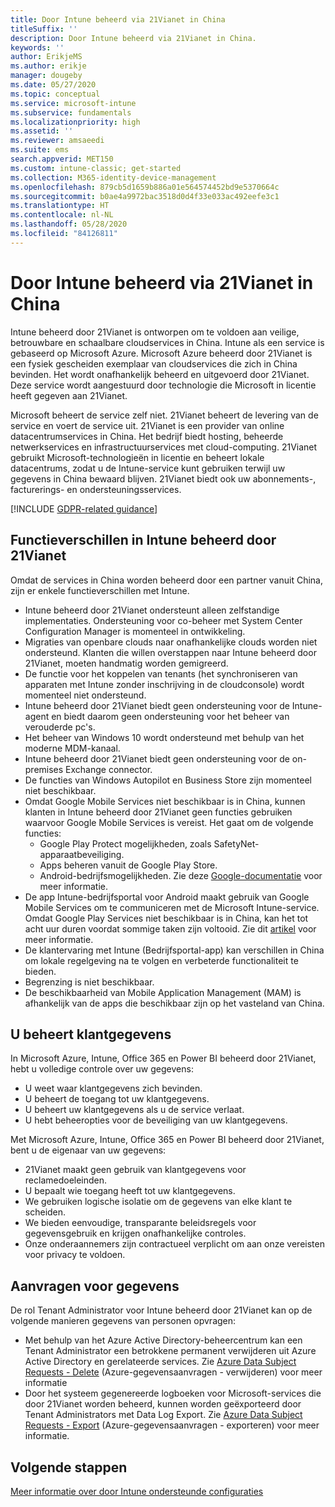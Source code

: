 ```yaml
---
title: Door Intune beheerd via 21Vianet in China
titleSuffix: ''
description: Door Intune beheerd via 21Vianet in China.
keywords: ''
author: ErikjeMS
ms.author: erikje
manager: dougeby
ms.date: 05/27/2020
ms.topic: conceptual
ms.service: microsoft-intune
ms.subservice: fundamentals
ms.localizationpriority: high
ms.assetid: ''
ms.reviewer: amsaeedi
ms.suite: ems
search.appverid: MET150
ms.custom: intune-classic; get-started
ms.collection: M365-identity-device-management
ms.openlocfilehash: 879cb5d1659b886a01e564574452bd9e5370664c
ms.sourcegitcommit: b0ae4a9972bac3518d0d4f33e033ac492eefe3c1
ms.translationtype: HT
ms.contentlocale: nl-NL
ms.lasthandoff: 05/28/2020
ms.locfileid: "84126811"
---
```

# <a name="intune-operated-by-21vianet-in-china"></a>Door Intune beheerd via 21Vianet in China  

Intune beheerd door 21Vianet is ontworpen om te voldoen aan veilige, betrouwbare en schaalbare cloudservices in China. Intune als een service is gebaseerd op Microsoft Azure. Microsoft Azure beheerd door 21Vianet is een fysiek gescheiden exemplaar van cloudservices die zich in China bevinden. Het wordt onafhankelijk beheerd en uitgevoerd door 21Vianet. Deze service wordt aangestuurd door technologie die Microsoft in licentie heeft gegeven aan 21Vianet.

Microsoft beheert de service zelf niet. 21Vianet beheert de levering van de service en voert de service uit. 21Vianet is een provider van online datacentrumservices in China. Het bedrijf biedt hosting, beheerde netwerkservices en infrastructuurservices met cloud-computing. 21Vianet gebruikt Microsoft-technologieën in licentie en beheert lokale datacentrums, zodat u de Intune-service kunt gebruiken terwijl uw gegevens in China bewaard blijven. 21Vianet biedt ook uw abonnements-, facturerings- en ondersteuningsservices.

[!INCLUDE [GDPR-related guidance](../includes/gdpr-dsr-and-stp-note.md)]

## <a name="feature-differences-in-intune-operated-by-21vianet"></a>Functieverschillen in Intune beheerd door 21Vianet

Omdat de services in China worden beheerd door een partner vanuit China, zijn er enkele functieverschillen met Intune. 

- Intune beheerd door 21Vianet ondersteunt alleen zelfstandige implementaties. Ondersteuning voor co-beheer met System Center Configuration Manager is momenteel in ontwikkeling.
- Migraties van openbare clouds naar onafhankelijke clouds worden niet ondersteund. Klanten die willen overstappen naar Intune beheerd door 21Vianet, moeten handmatig worden gemigreerd.
- De functie voor het koppelen van tenants (het synchroniseren van apparaten met Intune zonder inschrijving in de cloudconsole) wordt momenteel niet ondersteund.
- Intune beheerd door 21Vianet biedt geen ondersteuning voor de Intune-agent en biedt daarom geen ondersteuning voor het beheer van verouderde pc's.
- Het beheer van Windows 10 wordt ondersteund met behulp van het moderne MDM-kanaal.
- Intune beheerd door 21Vianet biedt geen ondersteuning voor de on-premises Exchange connector.
- De functies van Windows Autopilot en Business Store zijn momenteel niet beschikbaar.
- Omdat Google Mobile Services niet beschikbaar is in China, kunnen klanten in Intune beheerd door 21Vianet geen functies gebruiken waarvoor Google Mobile Services is vereist. Het gaat om de volgende functies:
  - Google Play Protect mogelijkheden, zoals SafetyNet-apparaatbeveiliging.
  - Apps beheren vanuit de Google Play Store.
  - Android-bedrijfsmogelijkheden. Zie deze [Google-documentatie](https://support.google.com/work/android/answer/6270910?hl=en) voor meer informatie.
- De app Intune-bedrijfsportal voor Android maakt gebruik van Google Mobile Services om te communiceren met de Microsoft Intune-service. Omdat Google Play Services niet beschikbaar is in China, kan het tot acht uur duren voordat sommige taken zijn voltooid. Zie dit [artikel](https://docs.microsoft.com/mem/intune/apps/manage-without-gms#limitations-of-intune-device-administrator-management-when-gms-is-unavailable) voor meer informatie. 
- De klantervaring met Intune (Bedrijfsportal-app) kan verschillen in China om lokale regelgeving na te volgen en verbeterde functionaliteit te bieden.
- Begrenzing is niet beschikbaar.
- De beschikbaarheid van Mobile Application Management (MAM) is afhankelijk van de apps die beschikbaar zijn op het vasteland van China.

## <a name="you-control-customer-data"></a>U beheert klantgegevens

In Microsoft Azure, Intune, Office 365 en Power BI beheerd door 21Vianet, hebt u volledige controle over uw gegevens:
- U weet waar klantgegevens zich bevinden.
- U beheert de toegang tot uw klantgegevens.
- U beheert uw klantgegevens als u de service verlaat.
- U hebt beheeropties voor de beveiliging van uw klantgegevens.

Met Microsoft Azure, Intune, Office 365 en Power BI beheerd door 21Vianet, bent u de eigenaar van uw gegevens:
- 21Vianet maakt geen gebruik van klantgegevens voor reclamedoeleinden.
- U bepaalt wie toegang heeft tot uw klantgegevens.
- We gebruiken logische isolatie om de gegevens van elke klant te scheiden.
- We bieden eenvoudige, transparante beleidsregels voor gegevensgebruik en krijgen onafhankelijke controles.
- Onze onderaannemers zijn contractueel verplicht om aan onze vereisten voor privacy te voldoen.

## <a name="data-subject-requests"></a>Aanvragen voor gegevens

De rol Tenant Administrator voor Intune beheerd door 21Vianet kan op de volgende manieren gegevens van personen opvragen:

- Met behulp van het Azure Active Directory-beheercentrum kan een Tenant Administrator een betrokkene permanent verwijderen uit Azure Active Directory en gerelateerde services. Zie [Azure Data Subject Requests - Delete](https://docs.microsoft.com/microsoft-365/compliance/gdpr-dsr-azure?view=o365-worldwide#step-5-delete) (Azure-gegevensaanvragen - verwijderen) voor meer informatie
- Door het systeem gegenereerde logboeken voor Microsoft-services die door 21Vianet worden beheerd, kunnen worden geëxporteerd door Tenant Administrators met Data Log Export. Zie [Azure Data Subject Requests - Export](https://docs.microsoft.com/microsoft-365/compliance/gdpr-dsr-azure?view=o365-worldwide#step-6-export) (Azure-gegevensaanvragen - exporteren) voor meer informatie.

## <a name="next-steps"></a>Volgende stappen

[Meer informatie over door Intune ondersteunde configuraties](supported-devices-browsers.md)
